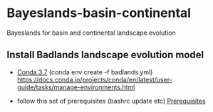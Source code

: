 # Bayeslands-basin-continental
Bayeslands for basin and continental landscape evolution


## Install Badlands landscape evolution model
*  [Conda 3.7](badlands.yml) (conda env create -f badlands.yml) https://docs.conda.io/projects/conda/en/latest/user-guide/tasks/manage-environments.html

* follow this set of prerequisites (bashrc update etc) [Prerequisites](Prerequisites_BadlandsAug2019.txt) 


